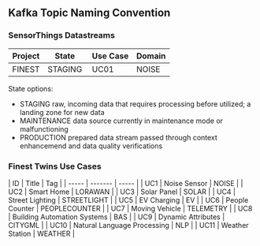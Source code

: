 ## Kafka Topic Naming Convention

### SensorThings Datastreams

| Project | State | Use Case | Domain |
| -------- | -------- |  ---- | -------- |
| FINEST | STAGING | UC01 | NOISE |

State options:
- STAGING raw, incoming data that requires processing before utilized; a landing zone for new data
- MAINTENANCE data source currently in maintenance mode or malfunctioning
- PRODUCTION prepared data stream passed through context enhancemend and data quality verifications

### Finest Twins Use Cases


| ID | Title | Tag |
| ----- | ------- | ----- |
| UC1 | Noise Sensor | NOISE |
| UC2 | Smart Home | LORAWAN |
| UC3 | Solar Panel | SOLAR |
| UC4 | Street Lighting | STREETLIGHT |
| UC5 | EV Charging | EV |
| UC6 | People Counter | PEOPLECOUNTER |
| UC7 | Moving Vehicle | TELEMETRY |
| UC8 | Building Automation Systems | BAS |
| UC9 | Dynamic Attributes | CITYGML |
| UC10 | Natural Language Processing | NLP |
| UC11 | Weather Station | WEATHER |

